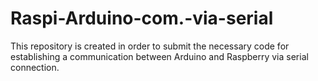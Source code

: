 # Raspi-Arduino-com.-via-serial
This repository is created in order to submit the necessary code for establishing a communication between Arduino and Raspberry via serial connection.
